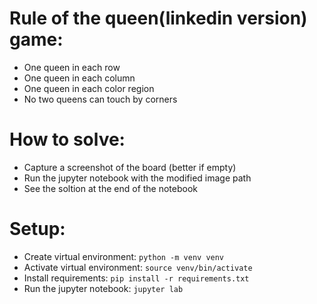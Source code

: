 # Rule of the queen(linkedin version) game:
- One queen in each row
- One queen in each column
- One queen in each color region
- No two queens can touch by corners

# How to solve:
- Capture a screenshot of the board (better if empty)
- Run the jupyter notebook with the modified image path
- See the soltion at the end of the notebook

# Setup:
- Create virtual environment: `python -m venv venv`
- Activate virtual environment: `source venv/bin/activate`
- Install requirements: `pip install -r requirements.txt`
- Run the jupyter notebook: `jupyter lab`
